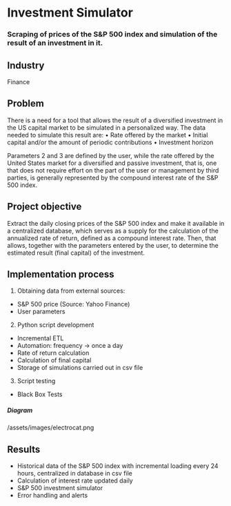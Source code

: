# Investment Simulator
### Scraping of prices of the S&P 500 index and simulation of the result of an investment in it.

## Industry
Finance

## Problem
There is a need for a tool that allows the result of a diversified investment in the US capital market to be simulated in a personalized way. The data needed to simulate this result are:
• Rate offered by the market
• Initial capital and/or the amount of periodic contributions
• Investment horizon

Parameters 2 and 3 are defined by the user, while the rate offered by the United States market for a diversified and passive investment, that is, one that does not require effort on the part of the user or management by third parties, is generally represented by the compound interest rate of the S&P 500 index.

## Project objective
Extract the daily closing prices of the S&P 500 index and make it available in a centralized database, which serves as a supply for the calculation of the annualized rate of return, defined as a compound interest rate. Then, that allows, together with the parameters entered by the user, to determine the estimated result (final capital) of the investment.

## Implementation process
1. Obtaining data from external sources:
* S&P 500 price (Source: Yahoo Finance)
* User parameters
2. Python script development
* Incremental ETL
* Automation: frequency -> once a day
* Rate of return calculation
* Calculation of final capital
* Storage of simulations carried out in csv file
3. Script testing
* Black Box Tests

##### Diagram

/assets/images/electrocat.png

## Results
* Historical data of the S&P 500 index with incremental loading every 24 hours, centralized in database in csv file
* Calculation of interest rate updated daily
* S&P 500 investment simulator 
* Error handling and alerts
